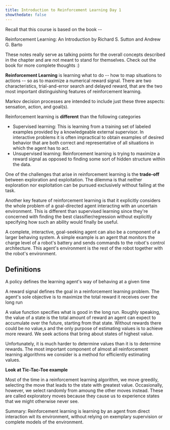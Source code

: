 ```yaml
---
title: Introduction to Reinforcement Learning Day 1
showthedate: false
---
```


Recall that this course is based on the book -- 

Reinforcement Learning: An Introduction by Richard S. Sutton and Andrew G. Barto



These notes really serve as talking points for the overall concepts described in the chapter and are not meant to stand for themselves. Check out the book for more complete thoughts :)



**Reinforcement Learning** is learning what to do -- how to map situations to actions -- so as to maximize a numerical reward signal. There are two characteristics, trial-and-error search and delayed reward, that are the two most important distinguishing features of reinforcement learning.



Markov decision processes are intended to include just these three aspects: sensation, action, and goal(s).



Reinforcement learning is **different** than the following categories

- Supervised learning: This is learning from a training set of labeled examples provided by a knowledgeable external supervisor. In interactive problems it is often impractical to obtain examples of desired behavior that are both correct and representative of all situations in which the agent has to act.
- Unsupervised learning: Reinforcement learning is trying to maximize a reward signal as opposed to finding some sort of hidden structure within the data.



One of the challenges that arise in reinforcement learning is the **trade-off** between exploration and exploitation. The dilemma is that neither exploration nor exploitation can be pursued exclusively without failing at the task.



Another key feature of reinforcement learning is that it explicitly considers the whole problem of a goal-directed agent interacting with an uncertain environment. This is different than supervised learning since they're concerned with finding the best classifier/regression without explicitly specifying how such an ability would finally be useful.



A complete, interactive, goal-seeking agent can also be a component of a larger behaving system. A simple example is an agent that monitors the charge level of a robot's battery and sends commands to the robot's control architecture. This agent's environment is the rest of the robot together with the robot's environment.



## Definitions

A policy defines the learning agent's way of behaving at a given time



A reward signal defines the goal in a reinforcement learning problem. The agent's sole objective is to maximize the total reward it receives over the long run



A value function specifies what is good in the long run. Roughly speaking, the value of a state is the total amount of reward an agent can expect to accumulate over the future, starting from that state. Without rewards there could be no value,s and the only purpose of estimating values is to achieve more reward. We seek actions that bring about states of highest value. 



Unfortunately, it is much harder to determine values than it is to determine rewards. The most important component of almost all reinforcement learning algorithms we consider is a method for efficiently estimating values.



**Look at Tic-Tac-Toe example**



Most of the time in a reinforcement learning algorithm, we move greedily, selecting the move that leads to the state with greatest value. Occasionally, however, we select randomly from amoung the other moves instead. These are called exploratory moves because they cause us to experience states that we might otherwise never see.



Summary: Reinforcement learning is learning by an agent from direct interaction wit its environment, without relying on exemplary supervision or complete models of the environment.
